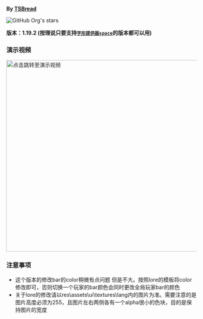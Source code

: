 **By [TSBread](https://space.bilibili.com/450655172 "转到TSBread的B站")**

![GitHub Org's stars](https://img.shields.io/github/stars/TSBread/acBar?style=plastic)

**版本：1.19.2 (按理说只要支持[`字形提供器space`](https://www.bilibili.com/read/cv15732133 "ctrl+f搜索:字形提供器space")的版本都可以用)**

### 演示视频

<a href="https://www.bilibili.com/video/BV1GT411P72M"><img src="http://i0.hdslb.com/bfs/archive/ea995f56ad67883862f74d3460e2b85adfbc8d09.jpg" width="508" title="点击跳转至演示视频"></a>

### 注意事项

- 这个版本的修改bar的color稍微有点问题 但是不大。按照lore的模板将color修改即可，否则切换一个玩家的bar颜色会同时更改全局玩家bar的颜色
- 关于lore的修改请以res\assets\ui\textures\lang内的图片为准。需要注意的是图片高度必须为255，且图片左右两侧各有一个alpha很小的色块，目的是保持图片的宽度
